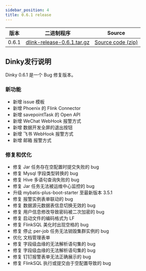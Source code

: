 ```yaml
---
sidebar_position: 4
title: 0.6.1 release
---
```




| 版本     | 二进制程序                                                                                                                   |   Source   |
| ---------- |----------------------------------------------------------------------------------------------------------------------| ---- |
| 0.6.1 | [dlink-release-0.6.1.tar.gz](https://github.com/DataLinkDC/dlink/releases/download/0.6.1/dlink-release-0.6.1.tar.gz) | [Source code (zip)](https://github.com/DataLinkDC/dlink/archive/refs/tags/0.6.1.zip) |


## Dinky发行说明

Dinky 0.6.1 是一个 Bug 修复版本。

### 新功能

- 新增 issue 模板
- 新增 Phoenix 的 Flink Connector
- 新增 savepointTask 的 Open API
- 新增 WeChat WebHook 报警方式
- 新增 数据开发全屏的退出按钮
- 新增 飞书 WebHook 报警方式
- 新增 邮箱 报警方式

### 修复和优化

- 修复 Jar 任务存在空配置时提交失败的 bug
- 修复 Mysql 字段类型转换的 bug
- 修复 Hive 多语句查询失败的 bug
- 修复 Jar 任务无法被运维中心监控的 bug
- 升级 mybatis-plus-boot-starter 至最新版本 3.5.1
- 修复 报警实例表单联动的 bug
- 修复 数据源元数据表信息切换无效的 bug
- 修复 用户信息修改导致密码被二次加密的 bug
- 修复 启动文件的编码格式为 LF
- 修复 FlinkSQL 美化时出现空格的 bug
- 修复 停止 per-job 任务无法销毁集群实例的 bug
- 优化 文档管理表单
- 修复 字段级血缘的无法解析语句集的 bug
- 修复 字段级血缘的无法解析语句集的 bug
- 修复 钉钉报警表单无法正确展示的 bug
- 修复 FlinkSQL 执行或提交由于空配置导致的 bug